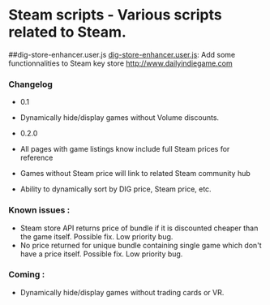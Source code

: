 # Steam scripts - Various scripts related to Steam.

##dig-store-enhancer.user.js
[dig-store-enhancer.user.js](https://raw.githubusercontent.com/Omicron666/Steam/master/dig-store-enhancer.user.js): Add some functionnalities to Steam key store http://www.dailyindiegame.com 

### Changelog

- 0.1
 - Dynamically hide/display games without Volume discounts.

- 0.2.0
 - All pages with game listings know include full Steam prices for reference
 - Games without Steam price will link to related Steam community hub
 - Ability to dynamically sort by DIG price, Steam price, etc.

### Known issues :
- Steam store API returns price of bundle if it is discounted cheaper than the game itself. Possible fix. Low priority bug.
- No price returned for unique bundle containing single game which don't have a price itself. Possible fix. Low priority bug.

### Coming :
- Dynamically hide/display games without trading cards or VR.

